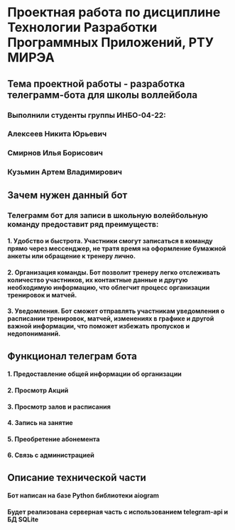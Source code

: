 # Проектная работа по дисциплине Технологии Разработки Программных Приложений, РТУ МИРЭА
## Тема проектной работы - разработка телеграмм-бота для школы воллейбола
### Выполнили студенты группы ИНБО-04-22: 
### Алексеев Никита Юрьевич 
### Смирнов Илья Борисович
### Кузьмин Артем Владимирович

## Зачем нужен данный бот
### Телеграмм бот для записи в школьную волейбольную команду предоставит ряд преимуществ:
#### 1. Удобство и быстрота. Участники смогут записаться в команду прямо через мессенджер, не тратя время на оформление бумажной анкеты или обращение к тренеру лично.

#### 2. Организация команды. Бот позволит тренеру легко отслеживать количество участников, их контактные данные и другую необходимую информацию, что облегчит процесс организации тренировок и матчей.

#### 3. Уведомления. Бот сможет отправлять участникам уведомления о расписании тренировок, матчей, изменениях в графике и другой важной информации, что поможет избежать пропусков и недопониманий.


## Функционал телеграм бота
#### 1. Предоставление общей информации об организации

#### 2. Просмотр Акций

#### 3. Просмотр залов и расписания

#### 4. Запись на занятие

#### 5. Преобретение абонемента

#### 6. Связь с администрацией

## Описание технической части
#### Бот написан на базе Python библиотеки aiogram
#### Будет реализована серверная часть с использованием telegram-api и БД SQLite


